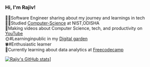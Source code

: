 <!--Level 1: Simple bio and stats -->
  
### Hi, I'm Rajiv!

🙋‍♂️Software Engineer sharing about my journey and learnings in tech<br/> 
👨‍🎓Studied [Computer-Science](link) at NIST,ODISHA</br> 
🧶Making videos about Computer Science, tech, and productivity on [YouTube](link)<br/> 
🌞#Learninginpublic in my [Digital garden](link)<br/>
🍀#Enthusiastic learner <br/>
🍁Currently learning about data analytics at [Freecodecamp](link)<br/> 

<!-- GitHub stats from https://github.com/anuraghazra/github-readme-stats -->
[![Rajiv's GitHub stats](https://github-readme-stats.vercel.app/api?username=rajivdey2)](https://github.com/anuraghazra/github-readme-stats)]




